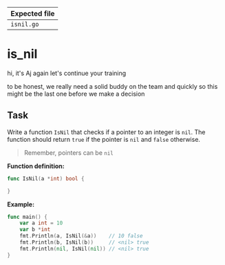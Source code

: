 | Expected file |
| ------------- |
| `isnil.go`    |

# is_nil

<p data-story-username="a-J-nx">hi, it's Aj again
let's continue your training</p>

<p data-story-username="a-J-nx">to be honest, we really need a solid buddy on the team and quickly so this might be the last one before we make a decision</p>

## Task

Write a function `IsNil` that checks if a pointer to an integer is `nil`. The function should return `true` if the pointer is `nil` and `false` otherwise.

> Remember, pointers can be `nil`

**Function definition:**

```go
func IsNil(a *int) bool {

}
```

**Example:**

```go
func main() {
	var a int = 10
	var b *int
	fmt.Println(a, IsNil(&a))    // 10 false
	fmt.Println(b, IsNil(b))     // <nil> true
	fmt.Println(nil, IsNil(nil)) // <nil> true
}
```

